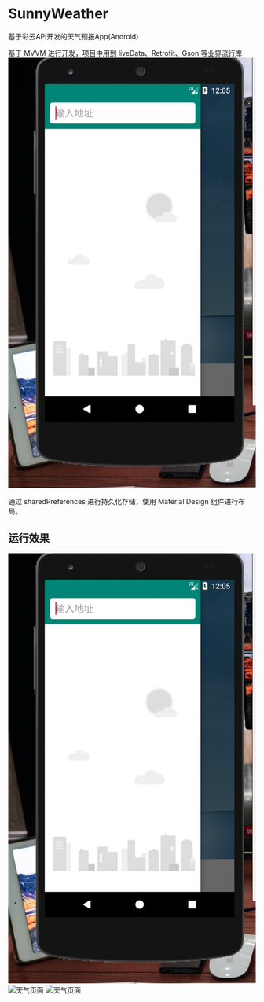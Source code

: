 # SunnyWeather
基于彩云API开发的天气预报App(Android)

基于 MVVM 进行开发，项目中用到 liveData、Retrofit、Gson 等业界流行库
![mvvm](/.screenshots/1.png)

通过 sharedPreferences 进行持久化存储，使用 Material Design 组件进行布局。

## 运行效果

![侧边栏](/.screenshots/1.png)
![天气页面](/screenshots/2.png)
![天气页面](/screenshots/3.png)
